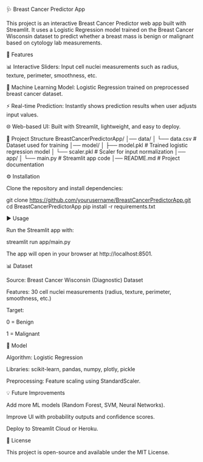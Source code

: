 🩺 Breast Cancer Predictor App

This project is an interactive Breast Cancer Predictor web app built with Streamlit. It uses a Logistic Regression model trained on the Breast Cancer Wisconsin dataset to predict whether a breast mass is benign or malignant based on cytology lab measurements.

🚀 Features

📊 Interactive Sliders: Input cell nuclei measurements such as radius, texture, perimeter, smoothness, etc.

🤖 Machine Learning Model: Logistic Regression trained on preprocessed breast cancer dataset.

⚡ Real-time Prediction: Instantly shows prediction results when user adjusts input values.

🌐 Web-based UI: Built with Streamlit, lightweight, and easy to deploy.

📂 Project Structure
BreastCancerPredictorApp/
│── data/
│   └── data.csv                # Dataset used for training
│── model/
│   ├── model.pkl               # Trained logistic regression model
│   └── scaler.pkl              # Scaler for input normalization
│── app/
│   └── main.py                 # Streamlit app code
│── README.md                   # Project documentation

⚙️ Installation

Clone the repository and install dependencies:

git clone https://github.com/yourusername/BreastCancerPredictorApp.git
cd BreastCancerPredictorApp
pip install -r requirements.txt

▶️ Usage

Run the Streamlit app with:

streamlit run app/main.py


The app will open in your browser at http://localhost:8501.

📊 Dataset

Source: Breast Cancer Wisconsin (Diagnostic) Dataset

Features: 30 cell nuclei measurements (radius, texture, perimeter, smoothness, etc.)

Target:

0 = Benign

1 = Malignant

🧠 Model

Algorithm: Logistic Regression

Libraries: scikit-learn, pandas, numpy, plotly, pickle

Preprocessing: Feature scaling using StandardScaler.

💡 Future Improvements

Add more ML models (Random Forest, SVM, Neural Networks).

Improve UI with probability outputs and confidence scores.

Deploy to Streamlit Cloud or Heroku.

📜 License

This project is open-source and available under the MIT License.
